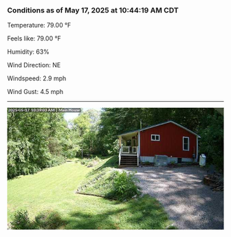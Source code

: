 ### Conditions as of May 17, 2025 at 10:44:19 AM CDT 

Temperature: 79.00 &deg;F

Feels like: 79.00 &deg;F

Humidity: 63%

Wind Direction: NE

Windspeed: 2.9 mph

Wind Gust: 4.5 mph

---

<img src="./images/latest.jpeg"/>

